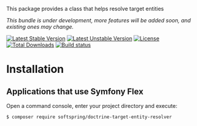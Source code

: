 This package provides a class that helps resolve target entities

*This bundle is under development, more features will be added soon, and existing ones may change.*

[![Latest Stable Version](https://poser.pugx.org/softspring/doctrine-target-entity-resolver/v/stable.svg)](https://packagist.org/packages/softspring/doctrine-target-entity-resolver)
[![Latest Unstable Version](https://poser.pugx.org/softspring/doctrine-target-entity-resolver/v/unstable.svg)](https://packagist.org/packages/softspring/doctrine-target-entity-resolver)
[![License](https://poser.pugx.org/softspring/doctrine-target-entity-resolver/license.svg)](https://packagist.org/packages/softspring/doctrine-target-entity-resolver)
[![Total Downloads](https://poser.pugx.org/softspring/doctrine-target-entity-resolver/downloads)](https://packagist.org/packages/softspring/doctrine-target-entity-resolver)
[![Build status](https://github.com/softspring/doctrine-target-entity-resolver/actions/workflows/php.yml/badge.svg?branch=5.1)](https://github.com/softspring/doctrine-target-entity-resolver/actions/workflows/php.yml)

# Installation

## Applications that use Symfony Flex

Open a command console, enter your project directory and execute:

```console
$ composer require softspring/doctrine-target-entity-resolver
```
